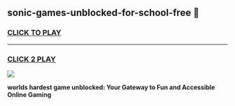 
## sonic-games-unblocked-for-school-free 👋
<h3>
<a href="https://premium.freeplayer.one?title=sonic-games-unblocked-for-school-free&ref=14F">CLICK TO PLAY</a></h3>
<hr>

<h3>
<a href="https://premium.freeplayer.one?title=sonic-games-unblocked-for-school-free&ref=14F">CLICK 2 PLAY</a>
  
</h3>

<a href="https://premium.freeplayer.one?title=sonic-games-unblocked-for-school-free&ref=12F/"><img src="https://clearcache.store/games.png"></a>


**worlds hardest game unblocked: Your Gateway to Fun and Accessible Online Gaming**
